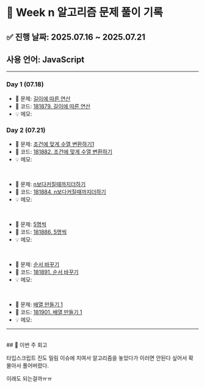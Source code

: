 # 📘 Week n 알고리즘 문제 풀이 기록

## ✅ 진행 날짜: 2025.07.16 ~ 2025.07.21

## 사용 언어: JavaScript

---

### Day 1 (07.18)

- 🔗 문제: [길이에 따른 연산](https://school.programmers.co.kr/learn/courses/30/lessons/181879)
- 📁 코드: [181879. 길이에 따른 연산](https://github.com/jjub0217/Algorithm_-Training/tree/main/%ED%94%84%EB%A1%9C%EA%B7%B8%EB%9E%98%EB%A8%B8%EC%8A%A4/0/181879.%E2%80%85%EA%B8%B8%EC%9D%B4%EC%97%90%E2%80%85%EB%94%B0%EB%A5%B8%E2%80%85%EC%97%B0%EC%82%B0)
- 💡 메모:

### Day 2 (07.21)

- 🔗 문제: [조건에 맞게 수열 변환하기1](https://school.programmers.co.kr/learn/courses/30/lessons/181882)
- 📁 코드: [181882. 조건에 맞게 수열 변환하기](https://github.com/jjub0217/Algorithm_-Training/tree/main/%ED%94%84%EB%A1%9C%EA%B7%B8%EB%9E%98%EB%A8%B8%EC%8A%A4/0/181882.%E2%80%85%EC%A1%B0%EA%B1%B4%EC%97%90%E2%80%85%EB%A7%9E%EA%B2%8C%E2%80%85%EC%88%98%EC%97%B4%E2%80%85%EB%B3%80%ED%99%98%ED%95%98%EA%B8%B0%E2%80%851)
- 💡 메모:

<br>

- 🔗 문제: [n보다커질때까지더하기](https://school.programmers.co.kr/learn/courses/30/lessons/181884)
- 📁 코드: [181884. n보다커질때까지더하기](https://github.com/jjub0217/Algorithm_-Training/tree/main/%ED%94%84%EB%A1%9C%EA%B7%B8%EB%9E%98%EB%A8%B8%EC%8A%A4/0/181884.%E2%80%85n%EB%B3%B4%EB%8B%A4%E2%80%85%EC%BB%A4%EC%A7%88%E2%80%85%EB%95%8C%EA%B9%8C%EC%A7%80%E2%80%85%EB%8D%94%ED%95%98%EA%B8%B0)
- 💡 메모:

<br>

- 🔗 문제: [5명씩](https://school.programmers.co.kr/learn/courses/30/lessons/181886)
- 📁 코드: [181886. 5명씩](https://github.com/jjub0217/Algorithm_-Training/tree/main/%ED%94%84%EB%A1%9C%EA%B7%B8%EB%9E%98%EB%A8%B8%EC%8A%A4/0/181886.%E2%80%855%EB%AA%85%EC%94%A9)
- 💡 메모:

<br>

- 🔗 문제: [순서 바꾸기](https://school.programmers.co.kr/learn/courses/30/lessons/181891)
- 📁 코드: [181891. 순서 바꾸기](https://github.com/jjub0217/Algorithm_-Training/tree/main/%ED%94%84%EB%A1%9C%EA%B7%B8%EB%9E%98%EB%A8%B8%EC%8A%A4/0/181891.%E2%80%85%EC%88%9C%EC%84%9C%E2%80%85%EB%B0%94%EA%BE%B8%EA%B8%B0)
- 💡 메모:

<br>

- 🔗 문제: [배열 만들기 1](https://school.programmers.co.kr/learn/courses/30/lessons/181901)
- 📁 코드: [181901. 배열 만들기 1](https://github.com/jjub0217/Algorithm_-Training/tree/main/%ED%94%84%EB%A1%9C%EA%B7%B8%EB%9E%98%EB%A8%B8%EC%8A%A4/0/181901.%E2%80%85%EB%B0%B0%EC%97%B4%E2%80%85%EB%A7%8C%EB%93%A4%EA%B8%B0%E2%80%851)
- 💡 메모:

---

<br>
## 📌 이번 주 회고

타입스크립트 진도 밀림 이슈에 치여서 알고리즘을 놓았다가 이러면 안된다 싶어서 확 몰아서 풀어버렸다.

이래도 되는걸까ㅠㅠ
